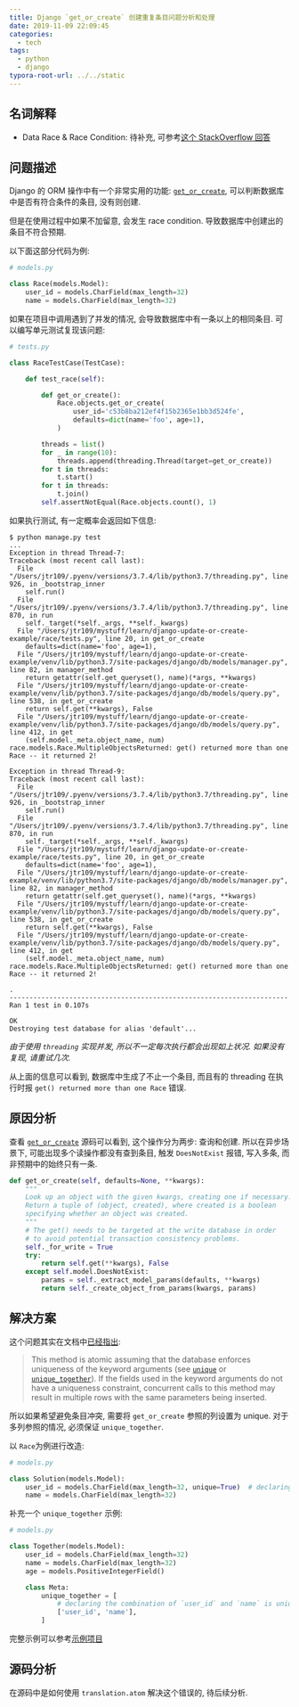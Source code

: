 ```yaml
---
title: Django `get_or_create` 创建重复条目问题分析和处理
date: 2019-11-09 22:09:45
categories:
  - tech
tags:
  - python
  - django
typora-root-url: ../../static
---
```


## 名词解释

* Data Race & Race Condition: 待补充, 可参考[这个 StackOverflow 回答](https://stackoverflow.com/a/58161437/6522746)

## 问题描述

Django 的 ORM 操作中有一个非常实用的功能: [`get_or_create`](https://github.com/django/django/blob/2.2.6/django/db/models/query.py#L528), 可以判断数据库中是否有符合条件的条目, 没有则创建.

但是在使用过程中如果不加留意, 会发生 race condition. 导致数据库中创建出的条目不符合预期.

以下面这部分代码为例:

```python
# models.py

class Race(models.Model):
    user_id = models.CharField(max_length=32)
    name = models.CharField(max_length=32)
```

如果在项目中调用遇到了并发的情况, 会导致数据库中有一条以上的相同条目. 可以编写单元测试复现该问题:

```python
# tests.py

class RaceTestCase(TestCase):

    def test_race(self):

        def get_or_create():
            Race.objects.get_or_create(
                user_id='c53b8ba212ef4f15b2365e1bb3d524fe',
                defaults=dict(name='foo', age=1),
            )

        threads = list()
        for _ in range(10):
            threads.append(threading.Thread(target=get_or_create))
        for t in threads:
            t.start()
        for t in threads:
            t.join()
        self.assertNotEqual(Race.objects.count(), 1)
```

如果执行测试, 有一定概率会返回如下信息:

```shell
$ python manage.py test
...
Exception in thread Thread-7:
Traceback (most recent call last):
  File "/Users/jtr109/.pyenv/versions/3.7.4/lib/python3.7/threading.py", line 926, in _bootstrap_inner
    self.run()
  File "/Users/jtr109/.pyenv/versions/3.7.4/lib/python3.7/threading.py", line 870, in run
    self._target(*self._args, **self._kwargs)
  File "/Users/jtr109/mystuff/learn/django-update-or-create-example/race/tests.py", line 20, in get_or_create
    defaults=dict(name='foo', age=1),
  File "/Users/jtr109/mystuff/learn/django-update-or-create-example/venv/lib/python3.7/site-packages/django/db/models/manager.py", line 82, in manager_method
    return getattr(self.get_queryset(), name)(*args, **kwargs)
  File "/Users/jtr109/mystuff/learn/django-update-or-create-example/venv/lib/python3.7/site-packages/django/db/models/query.py", line 538, in get_or_create
    return self.get(**kwargs), False
  File "/Users/jtr109/mystuff/learn/django-update-or-create-example/venv/lib/python3.7/site-packages/django/db/models/query.py", line 412, in get
    (self.model._meta.object_name, num)
race.models.Race.MultipleObjectsReturned: get() returned more than one Race -- it returned 2!

Exception in thread Thread-9:
Traceback (most recent call last):
  File "/Users/jtr109/.pyenv/versions/3.7.4/lib/python3.7/threading.py", line 926, in _bootstrap_inner
    self.run()
  File "/Users/jtr109/.pyenv/versions/3.7.4/lib/python3.7/threading.py", line 870, in run
    self._target(*self._args, **self._kwargs)
  File "/Users/jtr109/mystuff/learn/django-update-or-create-example/race/tests.py", line 20, in get_or_create
    defaults=dict(name='foo', age=1),
  File "/Users/jtr109/mystuff/learn/django-update-or-create-example/venv/lib/python3.7/site-packages/django/db/models/manager.py", line 82, in manager_method
    return getattr(self.get_queryset(), name)(*args, **kwargs)
  File "/Users/jtr109/mystuff/learn/django-update-or-create-example/venv/lib/python3.7/site-packages/django/db/models/query.py", line 538, in get_or_create
    return self.get(**kwargs), False
  File "/Users/jtr109/mystuff/learn/django-update-or-create-example/venv/lib/python3.7/site-packages/django/db/models/query.py", line 412, in get
    (self.model._meta.object_name, num)
race.models.Race.MultipleObjectsReturned: get() returned more than one Race -- it returned 2!

.
----------------------------------------------------------------------
Ran 1 test in 0.107s

OK
Destroying test database for alias 'default'...
```

_由于使用 `threading` 实现并发, 所以不一定每次执行都会出现如上状况. 如果没有复现, 请重试几次._

从上面的信息可以看到, 数据库中生成了不止一个条目, 而且有的 threading 在执行时报 `get() returned more than one Race` 错误.

## 原因分析

查看 [`get_or_create`](https://github.com/django/django/blob/2.2.6/django/db/models/query.py#L528) 源码可以看到, 这个操作分为两步: 查询和创建. 所以在异步场景下, 可能出现多个读操作都没有查到条目, 触发 `DoesNotExist` 报错, 写入多条, 而非预期中的始终只有一条.

```python
def get_or_create(self, defaults=None, **kwargs):
    """
    Look up an object with the given kwargs, creating one if necessary.
    Return a tuple of (object, created), where created is a boolean
    specifying whether an object was created.
    """
    # The get() needs to be targeted at the write database in order
    # to avoid potential transaction consistency problems.
    self._for_write = True
    try:
        return self.get(**kwargs), False
    except self.model.DoesNotExist:
        params = self._extract_model_params(defaults, **kwargs)
        return self._create_object_from_params(kwargs, params)
```

## 解决方案

这个问题其实在文档中[已经指出](https://docs.djangoproject.com/en/dev/ref/models/querysets/#get-or-create):

> This method is atomic assuming that the database enforces uniqueness of the keyword arguments (see [`unique`](https://docs.djangoproject.com/en/dev/ref/models/fields/#django.db.models.Field.unique) or [`unique_together`](https://docs.djangoproject.com/en/dev/ref/models/options/#django.db.models.Options.unique_together)). If the fields used in the keyword arguments do not have a uniqueness constraint, concurrent calls to this method may result in multiple rows with the same parameters being inserted.

所以如果希望避免条目冲突, 需要将 `get_or_create` 参照的列设置为 unique. 对于多列参照的情况, 必须保证 `unique_together`.

以 `Race`为例进行改造:

```python
# models.py

class Solution(models.Model):
    user_id = models.CharField(max_length=32, unique=True)  # declaring `user_id` uniqueness
    name = models.CharField(max_length=32)
```

补充一个 `unique_together` 示例:

```python
# models.py

class Together(models.Model):
    user_id = models.CharField(max_length=32)
    name = models.CharField(max_length=32)
    age = models.PositiveIntegerField()

    class Meta:
        unique_together = [
            # declaring the combination of `user_id` and `name` is unique
            ['user_id', 'name'],
        ]

```

完整示例可以参考[示例项目](https://github.com/jtr109/django-update-or-create-example)

## 源码分析

在源码中是如何使用 `translation.atom` 解决这个错误的, 待后续分析.